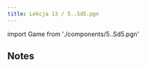 ```yaml
---
title: Lekcja 13 / 5..Sd5.pgn
---
```


import Game from './components/5..Sd5.pgn'

## Notes

<Game/>
